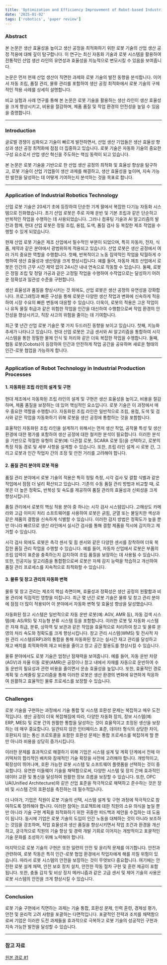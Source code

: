 ```yaml
---
title: 'Optimization and Efficiency Improvement of Robot-based Industrial Production Process'
date: '2025-01-02'
tags: ['robotics', 'paper review']
---
```


### Abstract

본 논문은 생산 효율성을 높이고 생산 공정을 최적화하기 위한 로봇 기술의 산업 생산 공정 적용에 대해 깊이 탐구합니다. 이 연구는 최신 자동화 기술과 로봇 시스템을 활용하여 전통적인 산업 생산 라인의 유연성과 효율성을 지능적으로 변모시킬 수 있음을 보여줍니다.

논문은 먼저 현재 산업 생산이 직면한 과제와 로봇 기술의 발전 동향을 분석합니다. 이어서 자동 조립, 품질 관리, 물류 관리를 포함하여 생산 공정 최적화에서 로봇 기술의 구체적인 적용 사례를 상세히 설명합니다.

비교 실험과 사례 연구를 통해 본 논문은 로봇 기술을 활용하는 생산 라인이 생산 효율성을 크게 향상시키고, 비용을 절감하며, 제품 품질 및 작업 환경의 안전성을 높일 수 있음을 증명합니다.

---

### Introduction

글로벌 경쟁이 심화되고 기술이 빠르게 발전하면서, 산업 생산 기업들은 생산 효율성 향상과 생산 공정 최적화에 점점 더 집중하고 있습니다. 로봇 기술은 자동화 기술의 중요한 구성 요소로서 산업 생산 혁신을 주도하는 핵심 동력이 되고 있습니다.

본 논문은 로봇 기술을 기반으로 한 산업 생산 공정의 최적화 및 효율성 향상을 탐구하고, 로봇 기술이 산업 기업들이 생산 과제를 해결하고, 생산 효율성을 높이며, 지속 가능한 발전을 달성하는 데 어떻게 기여하는지 분석하는 것을 목표로 합니다.

---

### Application of Industrial Robotics Technology

산업 로봇 기술은 20세기 초에 등장하여 단순한 기계 팔에서 복잡한 다기능 자동화 시스템으로 진화했습니다. 초기 산업 로봇은 주로 자재 운반 및 기본 조립과 같은 단순하고 반복적인 작업을 수행하는 데 사용되었습니다. 그러나 컴퓨팅 기술과 AI 알고리즘의 발전과 함께, 현대 산업 로봇은 정밀 조립, 용접, 도색, 품질 검사 등 복잡한 제조 작업을 수행할 수 있게 되었습니다.

현재 산업 로봇 기술은 제조 산업에서 필수적인 부분이 되었으며, 특히 자동차, 전자, 식품, 제약과 같은 분야에서 광범위하게 적용되고 있습니다. 산업 로봇은 생산 공정에서 여러 가지 중요한 역할을 수행합니다. 첫째, 반복적이고 노동 집약적인 작업을 탁월하게 수행하여 생산 효율성과 생산량을 크게 향상시킵니다. 예를 들어, 자동차 제조 산업에서 로봇은 인간의 근무 시간 제약 없이 24시간 내내 연속으로 작동할 수 있습니다. 둘째, 로봇은 정밀 조립 및 정밀 가공과 같은 고정밀 작업을 수행하여 수작업으로는 달성하기 어려운 정확성과 일관성 수준을 구현합니다.

생산 효율성과 품질을 향상시키는 것 외에도, 산업 로봇은 생산 공정의 유연성을 강화합니다. 프로그래밍과 빠른 구성을 통해 로봇은 다양한 생산 작업과 변화에 신속하게 적응하여 시장 수요의 빠른 변동에 대응할 수 있습니다. 더욱이, 로봇의 적용은 고온 작업이나 유독 물질 취급과 같은 위험한 작업을 인간을 대신하여 수행함으로써 작업 환경의 안전성을 향상시키고, 직장 사고의 위험을 줄이는 데 기여합니다.

최근 몇 년간 산업 로봇 기술은 몇 가지 두드러진 동향을 보이고 있습니다. 첫째, 지능화 추세가 나타나고 있습니다. 현대 산업 로봇은 고급 센서와 AI 알고리즘을 통합하여 시각 시스템을 통한 정밀한 물체 인식 및 처리와 같은 더욱 복잡한 작업을 수행합니다. 둘째, 협동 로봇(Cobots)이 등장하여 인간과 안전하게 작업 공간을 공유하며 새로운 형태의 인간-로봇 협업을 가능하게 합니다.

---

### Application of Robot Technology in Industrial Production Processes

#### 1. 자동화된 조립 라인의 설계 및 구현

현대 제조에서 자동화된 조립 라인의 설계 및 구현은 생산 효율성을 높이고, 비용을 절감하며, 제품 품질을 보장하는 데 있어 핵심적인 요소입니다. 로봇 기술은 이 과정에서 매우 중요한 역할을 수행합니다. 자동화된 조립 라인은 일반적으로 조립, 용접, 도색 및 검사와 같은 작업을 자동화하기 위해 로봇을 생산 공정에 통합하는 것을 포함합니다.

효율적인 자동화된 조립 라인을 설계하기 위해서는 먼저 생산 작업, 공작물 특성 및 생산 환경에 대한 평가를 포함하여 생산 공정에 대한 철저한 분석이 필요합니다. 이러한 분석을 기반으로 적절한 유형의 로봇(예: 다관절 로봇, SCARA 로봇 등)을 선택하고, 로봇의 특정 작동 경로 및 세부 사항을 설계할 수 있습니다. 또한, 조립 라인 설계 시 로봇 간, 그리고 로봇과 인간 작업자 간의 조정 및 안전 거리를 고려해야 합니다.

#### 2. 품질 관리 분야의 로봇 적용

품질 관리 분야에서 로봇 기술의 적용은 특히 정밀 측정, 시각 검사 및 결함 식별과 같은 작업에서 점점 더 널리 확산되고 있습니다. 기존의 수동 품질 관리 방법과 비교할 때, 로봇은 더 높은 정확도, 반복성 및 속도를 제공하여 품질 관리의 효율성과 신뢰성을 크게 향상시킵니다.

품질 관리에서 로봇의 핵심 적용 분야 중 하나는 시각 검사 시스템입니다. 고해상도 카메라와 고급 이미지 처리 소프트웨어를 사용하여 로봇은 긁힘, 균열 또는 불일치한 색상과 같은 제품의 결함을 신속하게 식별할 수 있습니다. 이러한 감지 방법은 정확도가 높을 뿐만 아니라 빠르므로 생산 라인에서 실시간 검사를 통해 결함 제품을 적시에 감지하고 제거할 수 있습니다.

시각 검사 외에도 로봇은 촉각 센서 및 힘 센서와 같은 다양한 센서를 장착하여 더욱 복잡한 품질 관리 작업을 수행할 수 있습니다. 예를 들어, 자동차 산업에서 로봇은 부품의 조립 압력이 표준을 충족하는지 감지하여 조립 품질을 보장하는 데 사용될 수 있습니다. 또한, 인공지능 알고리즘을 통합함으로써 로봇은 자체 감지 능력을 학습하고 개선하여 품질 관리 프로세스를 지속적으로 최적화할 수 있습니다.

#### 3. 물류 및 창고 관리의 자동화 변혁

물류 및 창고 관리는 제조의 핵심 측면이며, 효율성과 정확성은 생산 공정의 원활함과 비용 관리에 직접적인 영향을 미칩니다. 최근 몇 년간 로봇 기술은 물류 및 창고 관리 분야에 점점 더 많이 적용되어 이 분야에서 자동화 변혁 및 효율성 향상을 달성했습니다.

자동화된 창고 시스템은 일반적으로 자동 운반 로봇(예: AGV, AMR 등), 자동 검색 시스템(예: AS/RS) 및 지능형 분류 시스템 등을 포함합니다. 이러한 로봇 및 자동화 시스템은 자재 취급, 분류, 상하역 및 보관과 같은 작업을 효율적으로 처리하여 창고 및 물류 운영의 처리 속도와 정확도를 크게 향상시킵니다. 창고 관리 시스템(WMS) 및 전사적 자원 관리 시스템(ERP)과의 통합을 통해 자동화된 창고는 실시간 재고 관리를 달성하고 재고 배치를 최적화하여 재고 비용을 줄이고 창고 공간 활용도를 향상시킬 수 있습니다.

물류 분야에서도 로봇 기술은 엄청난 잠재력을 보여줍니다. 예를 들어, 자동 운반 차량(AGV)과 자율 이동 로봇(AMR)은 공장이나 창고 내에서 자재를 자동으로 운반하여 수동 운반의 필요성과 관련 비용을 줄이면서 운송 효율성을 높입니다. 또한, 효율적인 경로 계획 및 스케줄링 알고리즘을 통해 이러한 로봇은 생산 환경의 변화에 유연하게 적응하여 원활하고 효율적인 물류 프로세스를 보장할 수 있습니다.

---

### Challenges

로봇 기술을 구현하는 과정에서 기술 통합 및 시스템 호환성 문제는 복잡하고 매우 도전적입니다. 생산 공정이 더욱 복잡해짐에 따라, 다양한 자동화 장치, 정보 시스템(예: ERP, MES) 및 로봇 간의 원활한 통합을 달성하는 것이 효율적이고 조정된 생산을 보장하는 데 매우 중요합니다. 일관되지 않은 인터페이스 표준, 데이터 형식의 상당한 차이, 호환되지 않는 통신 프로토콜을 포함한 호환성 문제는 통합 프로세스를 복잡하게 할 뿐만 아니라 비용을 상당히 증가시킵니다.

이러한 문제를 효과적으로 해결하기 위해 기업은 시스템 설계 및 계획 단계에서 전체 아키텍처의 합리적인 배치와 잠재적인 기술 확장을 사전에 고려해야 합니다. 개방적이고, 확장성이 뛰어나며, 호환 가능한 로봇 시스템 및 소프트웨어 플랫폼을 선택하는 것이 중요합니다. 유연한 미들웨어 기술을 채택함으로써, 다양한 시스템 및 장치 간에 효과적인 데이터 교환 및 통신을 달성하여 원활한 정보 흐름을 보장할 수 있습니다. 또한, OPC UA(Unified Architecture)와 같은 산업 표준을 적극적으로 채택하고 준수하는 것은 장비 및 시스템 간의 호환성을 촉진하는 데 필수적입니다.

더 나아가, 기업은 직원이 로봇 기술의 선택, 시스템 설계 및 구현 과정에 적극적으로 참여하도록 장려해야 합니다. 이러한 참여는 프로젝트에 대한 직원의 소유 의식을 높일 뿐만 아니라 기술 구현 계획을 최적화하기 위한 귀중한 피드백과 제안을 수집하는 데 도움이 됩니다. 동시에 기업은 로봇 기술의 도입이 인간 노동을 대체하는 것이 아니라 보조하는 것임을 강조하며, 작업 효율성과 생산 품질을 향상시키면서 작업 조건과 환경을 개선하고, 궁극적으로 직원의 기술 향상 및 경력 개발 기회로 이어지는 개방적이고 포괄적인 기술 문화를 조성하기 위해 노력해야 합니다.

마지막으로 로봇 기술의 구현은 또한 일련의 안전 및 윤리적 문제를 야기합니다. 안전과 관련하여, 로봇 작동은 특히 인간-로봇 협업 환경에서 작업자에게 해를 끼칠 위험이 있습니다. 따라서 로봇 시스템의 안전을 보장하는 것이 무엇보다 중요합니다. 여기에는 안전한 로봇 설계 채택, 안전 보호 장치 설치, 안전한 작동 절차 구현 및 훈련 제공이 포함됩니다. 또한, 충돌 감지 및 비상 정지 메커니즘과 같은 고급 센서 및 제어 기술의 사용은 로봇 시스템의 안전을 크게 향상시킬 수 있습니다.

---

### Conclusion

로봇 기술 구현에서 직면하는 과제는 기술 통합, 호환성 문제, 인력 훈련, 경제성 평가, 안전 및 윤리적 고려 사항을 포괄하는 다면적입니다. 포괄적인 전략과 조치를 채택함으로써 기업은 이러한 도전 과제들을 효과적으로 극복하고 로봇 기술의 성공적인 구현과 지속 가능한 발전을 달성할 수 있습니다.

---

### 참고 자료

[원본 경로 #1](https://francis-press.com/uploads/papers/SvsVvJNt8UXMKAAYHq0py7uJjcRdvwbGCHsvSHaz.pdf)




